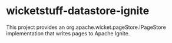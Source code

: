 wicketstuff-datastore-ignite
===============================

This project provides an org.apache.wicket.pageStore.IPageStore implementation that writes pages to Apache Ignite.
